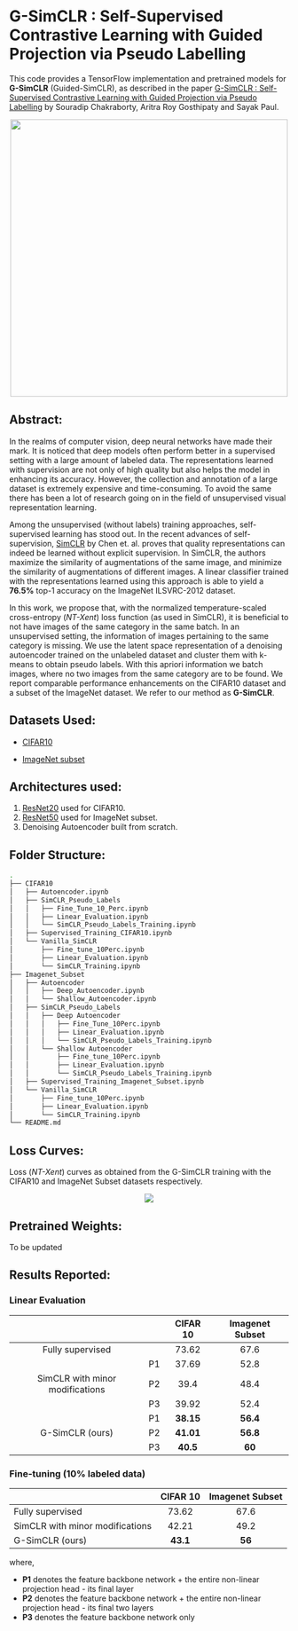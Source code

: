 # G-SimCLR : Self-Supervised Contrastive Learning with Guided Projection via Pseudo Labelling

This code provides a TensorFlow implementation and pretrained models for **G-SimCLR** (Guided-SimCLR), as described in the paper [G-SimCLR : Self-Supervised Contrastive Learning with Guided Projection via Pseudo Labelling]() by Souradip Chakraborty, Aritra Roy Gosthipaty and Sayak Paul.

<div align="center"><img src="https://github.com/ariG23498/SimCLR_PseudoLabel/blob/master/Assets/Images/Methodology.png" width="500"></img></div>

## Abstract:

In the realms of computer vision, deep neural networks have made their mark. It is noticed that deep models often perform better in a supervised setting with a large amount of labeled data. The representations learned with supervision are not only of high quality but also helps the model in enhancing its accuracy. However, the collection and annotation of a large dataset is extremely expensive and time-consuming. To avoid the same there has been a lot of research going on in the field of unsupervised visual representation learning. 

Among the unsupervised (without labels) training approaches, self-supervised learning has stood out. In the recent advances of self-supervision, [SimCLR](https://arxiv.org/pdf/2002.05709.pdf) by Chen et. al. proves that quality representations can indeed be learned without explicit supervision. In SimCLR, the authors maximize the similarity of augmentations of the same image, and minimize the similarity of augmentations of different images. A linear classifier trained with the representations learned using this approach is able to yield a **76.5%** top-1 accuracy on the ImageNet ILSVRC-2012 dataset. 

In this work, we propose that, with the normalized temperature-scaled cross-entropy (*NT-Xent*) loss function (as used in SimCLR), it is beneficial to not have images of the same category in the same batch. In an unsupervised setting, the information of images pertaining to the same category is missing. We use the latent space representation of a denoising autoencoder trained on the unlabeled dataset and cluster them with k-means to obtain pseudo labels. With this apriori information we batch images, where no two images from the same category are to be found. We report comparable performance enhancements on the CIFAR10 dataset and a subset of the ImageNet dataset. We refer to our method as **G-SimCLR**.

## Datasets Used:

* [CIFAR10](https://www.cs.toronto.edu/~kriz/cifar.html)

* [ImageNet subset](https://github.com/thunderInfy/imagenet-5-categories)

## Architectures used:

1. [ResNet20](https://github.com/GoogleCloudPlatform/keras-idiomatic-programmer/blob/master/zoo/resnet/resnet_cifar10.py) used for CIFAR10.
2. [ResNet50](https://keras.io/api/applications/resnet/) used for ImageNet subset.
3. Denoising Autoencoder built from scratch.

## Folder Structure:

```bash
.
├── CIFAR10
│   ├── Autoencoder.ipynb
│   ├── SimCLR_Pseudo_Labels
│   │   ├── Fine_Tune_10_Perc.ipynb
│   │   ├── Linear_Evaluation.ipynb
│   │   └── SimCLR_Pseudo_Labels_Training.ipynb
│   ├── Supervised_Training_CIFAR10.ipynb
│   └── Vanilla_SimCLR
│       ├── Fine_tune_10Perc.ipynb
│       ├── Linear_Evaluation.ipynb
│       └── SimCLR_Training.ipynb
├── Imagenet_Subset
│   ├── Autoencoder
│   │   ├── Deep_Autoencoder.ipynb
│   │   └── Shallow_Autoencoder.ipynb
│   ├── SimCLR_Pseudo_Labels
│   │   ├── Deep Autoencoder
│   │   │   ├── Fine_Tune_10Perc.ipynb
│   │   │   ├── Linear_Evaluation.ipynb
│   │   │   └── SimCLR_Pseudo_Labels_Training.ipynb
│   │   └── Shallow Autoencoder
│   │       ├── Fine_tune_10Perc.ipynb
│   │       ├── Linear_Evaluation.ipynb
│   │       └── SimCLR_Pseudo_Labels_Training.ipynb
│   ├── Supervised_Training_Imagenet_Subset.ipynb
│   └── Vanilla_SimCLR
│       ├── Fine_tune_10Perc.ipynb
│       ├── Linear_Evaluation.ipynb
│       └── SimCLR_Training.ipynb
└── README.md
```

## Loss Curves:

Loss (*NT-Xent*) curves as obtained from the G-SimCLR training with the CIFAR10 and ImageNet Subset datasets respectively.

<div align="center"><img src="https://github.com/ariG23498/SimCLR_PseudoLabel/blob/master/Assets/Images/Loss_Curves.png"></img></div>

## Pretrained Weights:

To be updated 

## Results Reported:

### Linear Evaluation

|                                 	|    	| CIFAR 10 	| Imagenet Subset 	|
|:-------------------------------:	|:--:	|:--------:	|:---------------:	|
|         Fully supervised        	|    	|   73.62  	|       67.6      	|
|                                 	| P1 	|   37.69  	|       52.8      	|
| SimCLR with minor modifications 	| P2 	|   39.4   	|       48.4      	|
|                                 	| P3 	|   39.92  	|       52.4      	|
|                                 	| P1 	|   **38.15**  	|       **56.4**      	|
|         G-SimCLR (ours)         	| P2 	|   **41.01**  	|       **56.8**      	|
|                                 	| P3 	|   **40.5**   	|        **60**       	|

### Fine-tuning (10% labeled data)

|                                 	| CIFAR 10 	| Imagenet Subset 	|
|---------------------------------	|:--------:	|:---------------:	|
|         Fully supervised        	|   73.62  	|       67.6      	|
| SimCLR with minor modifications 	|   42.21  	|       49.2      	|
|         G-SimCLR (ours)         	|   **43.1**   	|        **56**       	|

where, 

- **P1** denotes the feature backbone network + the entire non-linear projection head - its final layer
- **P2** denotes the feature backbone network + the entire non-linear projection head - its final two layers
- **P3** denotes the feature backbone network only
